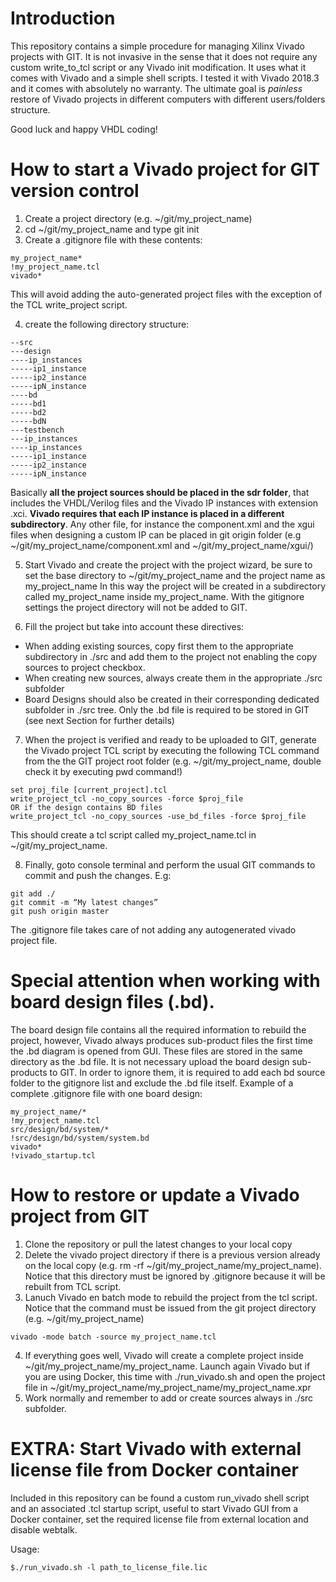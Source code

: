 <!-- prettier-ignore-start -->
[comment]: # (
SPDX-License-Identifier: GPL-3.0-or-later
)

[comment]: # (
SPDX-FileCopyrightText: 2021 Javier Arribas Lázaro <jarribas@cttc.es>
)
<!-- prettier-ignore-end -->

# Introduction
This repository contains a simple procedure for managing Xilinx Vivado projects with GIT. It is not invasive in the sense that it does not require any custom write_to_tcl script or any Vivado init modification. It uses what it comes with Vivado and a simple shell scripts. I tested it with Vivado 2018.3 and it comes with absolutely no warranty. The ultimate goal is *painless* restore of Vivado projects in different computers with different users/folders structure.

Good luck and happy VHDL coding!

# How to start a Vivado project for GIT version control

1. Create a project directory (e.g. ~/git/my_project_name)
2. cd ~/git/my_project_name and type git init
3. Create a .gitignore file with these contents:

```
my_project_name*
!my_project_name.tcl
vivado*
```

This will avoid adding the auto-generated project files with the exception of the TCL write_project script.

4. create the following directory structure:

```
--src
---design
----ip_instances
-----ip1_instance
-----ip2_instance
-----ipN_instance
----bd
-----bd1
-----bd2
-----bdN
---testbench
---ip_instances
----ip_instances
-----ip1_instance
-----ip2_instance
-----ipN_instance
```

Basically **all the project sources should be placed in the sdr folder**, that includes the VHDL/Verilog files and the Vivado IP instances with extension .xci. **Vivado requires that each IP instance is placed in a different subdirectory**.
Any other file, for instance the component.xml and the xgui files when designing a custom IP can be placed in git origin folder (e.g ~/git/my_project_name/component.xml and ~/git/my_project_name/xgui/)

5. Start Vivado and create the project with the project wizard, be sure to set the base directory to ~/git/my_project_name and the project name as my_project_name
In this way the project will be created in a subdirectory called my_project_name inside my_project_name. With the gitignore settings the project directory will not be added to GIT.

6. Fill the project but take into account these directives:
* When adding existing sources, copy first them to the appropriate subdirectory in ./src and add them to the project not enabling the copy sources to project checkbox.
* When creating new sources, always create them in the appropriate ./src subfolder
* Board Designs should also be created in their corresponding dedicated subfolder in ./src tree. Only the .bd file is required to be stored in GIT (see next Section for further details)

7. When the project is verified and ready to be uploaded to GIT, generate the Vivado project TCL script by executing the following TCL command from the the GIT project root folder (e.g. ~/git/my_project_name, double check it by executing pwd command!)
```
set proj_file [current_project].tcl
write_project_tcl -no_copy_sources -force $proj_file
OR if the design contains BD files
write_project_tcl -no_copy_sources -use_bd_files -force $proj_file
```

This should create a tcl script called my_project_name.tcl in ~/git/my_project_name.

8. Finally, goto console terminal and perform the usual GIT commands to commit and push the changes. E.g:
```
git add ./
git commit -m “My latest changes”
git push origin master
```
The .gitignore file takes care of not adding any autogenerated vivado project file.


# Special attention when working with board design files (.bd).
The board design file contains all the required information to rebuild the project, however, Vivado always produces sub-product files the first time the .bd diagram is opened from GUI. These files are stored in the same directory as the .bd file.
It is not necessary upload the board design sub-products to GIT. In order to ignore them, it is required to add each bd source folder to the gitignore list and exclude the .bd file itself.
Example of a complete .gitignore file with one board design:

```
my_project_name/*
!my_project_name.tcl
src/design/bd/system/*
!src/design/bd/system/system.bd
vivado*
!vivado_startup.tcl
```

# How to restore or update a Vivado project from GIT

1. Clone the repository or pull the latest changes to your local copy
2. Delete the vivado project directory if there is a previous version already on the local copy (e.g. rm -rf ~/git/my_project_name/my_project_name). Notice that this directory must be ignored by .gitignore because it will be rebuilt from TCL script.
3. Lanuch Vivado en batch mode to rebuild the project from the tcl script. Notice that the command must be issued from the git project directory (e.g. ~/git/my_project_name)

```
vivado -mode batch -source my_project_name.tcl
```
 
4. If everything goes well, Vivado will create a complete project inside ~/git/my_project_name/my_project_name. Launch again Vivado but if you are using Docker, this time with ./run_vivado.sh and open the project file in ~/git/my_project_name/my_project_name/my_project_name.xpr
5. Work normally and remember to add or create sources always in ./src subfolder.


# EXTRA: Start Vivado with external license file from Docker container

Included in this repository can be found a custom run_vivado shell script and an associated .tcl startup script, useful to start Vivado GUI from a Docker container, set the required license file from external location and disable webtalk.

Usage:

```
$./run_vivado.sh -l path_to_license_file.lic
```
